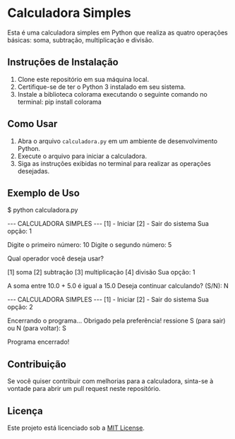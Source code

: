 # Calculadora Simples

Esta é uma calculadora simples em Python que realiza as quatro operações básicas: soma, subtração, multiplicação e divisão.

## Instruções de Instalação

1. Clone este repositório em sua máquina local.
2. Certifique-se de ter o Python 3 instalado em seu sistema.
3. Instale a biblioteca colorama executando o seguinte comando no terminal: pip install colorama

## Como Usar

1. Abra o arquivo `calculadora.py` em um ambiente de desenvolvimento Python.
2. Execute o arquivo para iniciar a calculadora.
3. Siga as instruções exibidas no terminal para realizar as operações desejadas.

## Exemplo de Uso

$ python calculadora.py

--- CALCULADORA SIMPLES ---
[1] - Iniciar
[2] - Sair do sistema
Sua opção: 1

Digite o primeiro número: 10
Digite o segundo número: 5

Qual operador você deseja usar?

[1] soma
[2] subtração
[3] multiplicação
[4] divisão
Sua opção: 1

A soma entre 10.0 + 5.0 é igual a 15.0
Deseja continuar calculando? (S/N): N

--- CALCULADORA SIMPLES ---
[1] - Iniciar
[2] - Sair do sistema
Sua opção: 2

Encerrando o programa...
Obrigado pela preferência!
ressione S (para sair) ou N (para voltar): S

Programa encerrado!

## Contribuição

Se você quiser contribuir com melhorias para a calculadora, sinta-se à vontade para abrir um pull request neste repositório.

## Licença

Este projeto está licenciado sob a [MIT License](LICENSE).
